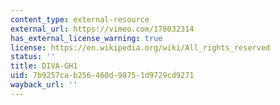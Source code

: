 ```yaml
---
content_type: external-resource
external_url: https://vimeo.com/178032314
has_external_license_warning: true
license: https://en.wikipedia.org/wiki/All_rights_reserved
status: ''
title: DIVA-GH1
uid: 7b9257ca-b256-460d-9875-1d9729cd9271
wayback_url: ''
---
```

